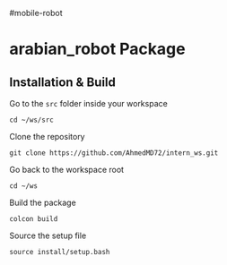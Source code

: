 #mobile-robot

# arabian_robot Package

## Installation & Build

Go to the `src` folder inside your workspace
```
cd ~/ws/src
```
Clone the repository
```
git clone https://github.com/AhmedMD72/intern_ws.git
```
Go back to the workspace root
```
cd ~/ws
```
Build the package
```
colcon build 
```
Source the setup file
```
source install/setup.bash 
```

